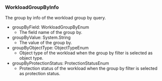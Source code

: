 ### WorkloadGroupByInfo
The group by info of the workload group by query.

- groupByField: WorkloadGroupByEnum
  - The field name of the group by.
- groupByValue: System.String
  - The value of the group by.
- groupByObjectType: ObjectTypeEnum
  - Object type of the workload when the group by filter is selected as object type.
- groupByProtectionStatus: ProtectionStatusEnum
  - Protection status of the workload when the group by filter is selected as protection status.
